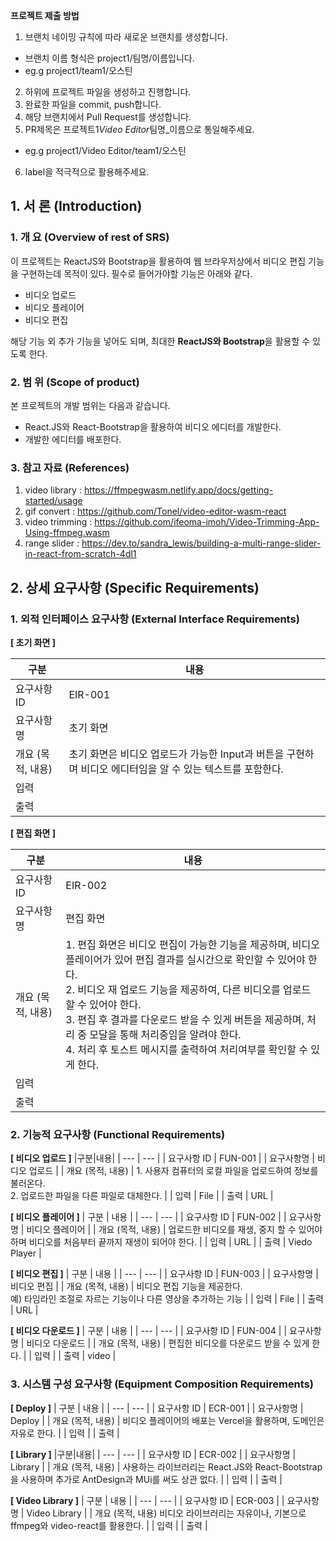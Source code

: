 **프로젝트 제출 방법**

1. 브랜치 네이밍 규칙에 따라 새로운 브랜치를 생성합니다.

- 브랜치 이름 형식은 project1/팀명/이름입니다.
- eg.g project1/team1/오스틴

2. 하위에 프로젝트 파일을 생성하고 진행합니다.
3. 완료한 파일을 commit, push합니다.
4. 해당 브랜치에서 Pull Request를 생성합니다.
5. PR제목은 프로젝트1*Video Editor*팀명\_이름으로 통일해주세요.

- eg.g project1/Video Editor/team1/오스틴

6. label을 적극적으로 활용해주세요.



## 1. 서 론 (Introduction)
### 1. 개 요 (Overview of rest of SRS)
이 프로젝트는 ReactJS와 Bootstrap을 활용하여 웹 브라우저상에서 비디오 편집 기능을 구현하는데 목적이 있다. 필수로 들어가야할 기능은 아래와 같다.

- 비디오 업로드
- 비디오 플레이어
- 비디오 편집

해당 기능 외 추가 기능을 넣어도 되며, 최대한 **ReactJS와 Bootstrap**을 활용할 수 있도록 한다.

### 2. 범 위 (Scope of product)
본 프로젝트의 개발 범위는 다음과 같습니다.

- React.JS와 React-Bootstrap을 활용하여 비디오 에디터를 개발한다.
- 개발한 에디터를 배포한다.

### 3. 참고 자료 (References)
1. video library : https://ffmpegwasm.netlify.app/docs/getting-started/usage
2. gif convert : https://github.com/Tonel/video-editor-wasm-react
3. video trimming : https://github.com/ifeoma-imoh/Video-Trimming-App-Using-ffmpeg.wasm
4. range slider : https://dev.to/sandra_lewis/building-a-multi-range-slider-in-react-from-scratch-4dl1

## 2. 상세 요구사항 (Specific Requirements)
### 1. 외적 인터페이스 요구사항 (External Interface Requirements)
**[ 초기 화면 ]**

| 구분 | 내용 |
| --- | --- |
|요구사항 ID|EIR-001|
|요구사항명|초기 화면|
|개요 (목적, 내용) | 초기 화면은 비디오 업로드가 가능한 Input과 버튼을 구현하며 비디오 에디터임을 알 수 있는 텍스트를 포함한다.|
|입력|	
|출력|

**[ 편집 화면 ]**

| 구분 | 내용 |
| --- | --- |
|요구사항 ID|EIR-002|
|요구사항명|편집 화면|
|개요 (목적, 내용)| 1. 편집 화면은 비디오 편집이 가능한 기능을 제공하며, 비디오 플레이어가 있어 편집 결과를 실시간으로 확인할 수 있어야 한다. <br>2. 비디오 재 업로드 기능을 제공하여, 다른 비디오를 업로드 할 수 있어야 한다. <br>3. 편집 후 결과를 다운로드 받을 수 있게 버튼을 제공하며, 처리 중 모달을 통해 처리중임을 알려야 한다. <br>4. 처리 후 토스트 메시지를 출력하여 처리여부를 확인할 수 있게 한다. |
|입력|
|출력|

### 2. 기능적 요구사항 (Functional Requirements)

**[ 비디오 업로드 ]**
|구분|내용|
| --- | --- |
| 요구사항 ID | FUN-001 |
| 요구사항명 | 비디오 업로드 | 
| 개요 (목적, 내용) | 1. 사용자 컴퓨터의 로컬 파일을 업로드하여 정보를 불러온다. <br>2. 업로드한 파일을 다른 파일로 대체한다. |
| 입력 | File |
| 출력 | URL |

**[ 비디오 플레이어 ]**
| 구분 | 내용 |
| --- | --- |
| 요구사항 ID | FUN-002 |
| 요구사항명 | 비디오 플레이어 |
| 개요 (목적, 내용) | 업로드한 비디오를 재생, 중지 할 수 있어야 하며 비디오를 처음부터 끝까지 재생이 되어야 한다. |
| 입력 | URL |
| 출력 | Viedo Player |

**[ 비디오 편집 ]**
| 구분 | 내용 |
| --- | --- |
| 요구사항 ID | FUN-003 |
| 요구사항명 | 비디오 편집 | 
| 개요 (목적, 내용) | 비디오 편집 기능을 제공한다. <br>예) 타임라인 조절로 자르는 기능이나 다른 영상을 추가하는 기능 |
| 입력 | File |
| 출력 | URL |

**[ 비디오 다운로드 ]**
| 구분 | 내용 |
| --- | --- |
| 요구사항 ID | FUN-004 |
| 요구사항명 | 비디오 다운로드 |
| 개요 (목적, 내용) | 편집한 비디오를 다운로드 받을 수 있게 한다. |
| 입력 |
| 출력 | video |

### 3. 시스템 구성 요구사항 (Equipment Composition Requirements)

**[ Deploy ]**
| 구분 | 내용 |
| --- | --- |
| 요구사항 ID | ECR-001 |
| 요구사항명 | Deploy |
| 개요 (목적, 내용) | 비디오 플레이어의 배포는 Vercel을 활용하며, 도메인은 자유로 한다. |
| 입력 |
| 출력 |

**[ Library ]**
|구분|내용|
| --- | --- |
| 요구사항 ID | ECR-002 |
| 요구사항명 | Library |
| 개요 (목적, 내용) | 사용하는 라이브러리는 React.JS와 React-Bootstrap을 사용하며 추가로 AntDesign과 MUi를 써도 상관 없다. |
| 입력 |
| 출력 |

**[ Video Library ]**
| 구분 | 내용 |
| --- | --- |
| 요구사항 ID | ECR-003 |
| 요구사항명 | Video Library |
| 개요 (목적, 내용)	비디오 라이브러리는 자유이나, 기본으로 ffmpeg와 video-react를 활용한다. |
| 입력 |
| 출력 |